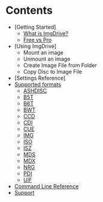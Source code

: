 # Contents

- [Getting Started]
   - [What is ImgDrive?](what-is-imgdrive.md)
   - [Free vs Pro](free-vs-pro.md)
- [Using ImgDrive]
   - Mount an image
   - Unmount an image
   - Create Image File from Folder
   - Copy Disc to Image File
- [Settings Reference]
- [Supported formats](supported-formats.md)
  - [ASHDISC](ASHDISC.md)
  - [B5T](B5T.md)
  - [B6T](B6T.md)
  - [BWT](BWT.md)
  - [CCD](CCD.md)
  - [CDI](CDI.md)
  - [CUE](CUE.md)
  - [IMG](IMG.md)
  - [ISO](ISO.md)
  - [ISZ](ISZ.md)
  - [MDS](MDS.md)
  - [MDX](MDX.md)
  - [NRG](NRG.md)
  - [PDI](PDI.md)
  - [UIF](UIF.md)
- [Command Line Reference](command-line.md)
- [Support](support.md)